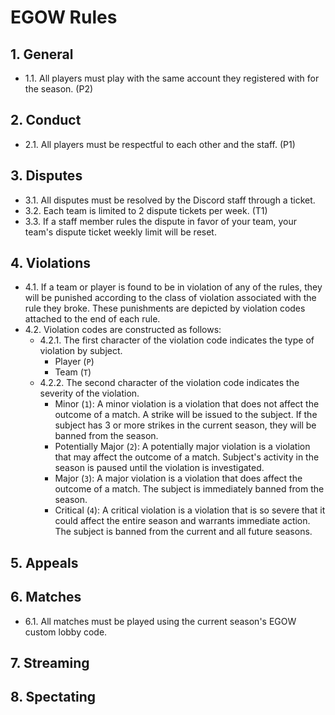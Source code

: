 # EGOW Rules

## 1. General

- 1.1. All players must play with the same account they registered with for the season. (P2)

## 2. Conduct

- 2.1. All players must be respectful to each other and the staff. (P1)

## 3. Disputes

- 3.1. All disputes must be resolved by the Discord staff through a ticket.
- 3.2. Each team is limited to 2 dispute tickets per week. (T1)
- 3.3. If a staff member rules the dispute in favor of your team, your team's dispute ticket weekly limit will be reset.

## 4. Violations

- 4.1. If a team or player is found to be in violation of any of the rules, they will be punished according to the class of violation associated with the rule they broke. These punishments are depicted by violation codes attached to the end of each rule.
- 4.2. Violation codes are constructed as follows:
  - 4.2.1. The first character of the violation code indicates the type of violation by subject.
    - Player (`P`)
    - Team (`T`)
  - 4.2.2. The second character of the violation code indicates the severity of the violation.
    - Minor (`1`): A minor violation is a violation that does not affect the outcome of a match. A strike will be issued to the subject. If the subject has 3 or more strikes in the current season, they will be banned from the season.
    - Potentially Major (`2`): A potentially major violation is a violation that may affect the outcome of a match. Subject's activity in the season is paused until the violation is investigated.
    - Major (`3`): A major violation is a violation that does affect the outcome of a match. The subject is immediately banned from the season.
    - Critical (`4`): A critical violation is a violation that is so severe that it could affect the entire season and warrants immediate action. The subject is banned from the current and all future seasons.

## 5. Appeals

## 6. Matches

- 6.1. All matches must be played using the current season's EGOW custom lobby code.

## 7. Streaming

## 8. Spectating
